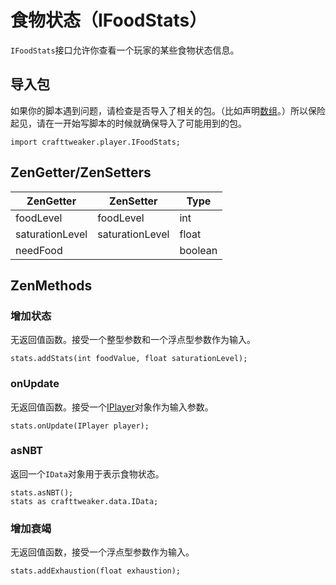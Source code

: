 # 食物状态（IFoodStats）

`IFoodStats`接口允许你查看一个玩家的某些食物状态信息。

## 导入包

如果你的脚本遇到问题，请检查是否导入了相关的包。（比如声明[数组](/AdvancedFunctions/Arrays_and_Loops)。）所以保险起见，请在一开始写脚本的时候就确保导入了可能用到的包。

`import crafttweaker.player.IFoodStats;`

## ZenGetter/ZenSetters

| ZenGetter       | ZenSetter       | Type    |
| --------------- | --------------- | ------- |
| foodLevel       | foodLevel       | int     |
| saturationLevel | saturationLevel | float   |
| needFood        |                 | boolean |

## ZenMethods

### 增加状态

无返回值函数。接受一个整型参数和一个浮点型参数作为输入。

```
stats.addStats(int foodValue, float saturationLevel);
```

### onUpdate

无返回值函数。接受一个[IPlayer](IPlayer)对象作为输入参数。

```
stats.onUpdate(IPlayer player);
```

### asNBT

返回一个`IData`对象用于表示食物状态。

```
stats.asNBT();
stats as crafttweaker.data.IData;
```

### 增加衰竭

无返回值函数，接受一个浮点型参数作为输入。

```
stats.addExhaustion(float exhaustion);
```
